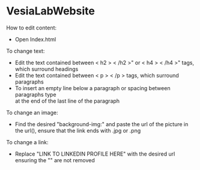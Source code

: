 # VesiaLabWebsite

How to edit content:
- Open Index.html

To change text:
- Edit the text contained between < h2 > < /h2 >" or < h4 > < /h4 >" tags, which surround headings
- Edit the text contained between < p > < /p > tags, which surround paragraphs
- To insert an empty line below a paragraph or spacing between paragraphs type <br> at the end of the last line of the paragraph

To change an image:
- Find the desired "background-img:" and paste the url of the picture in the url(), ensure that the link ends with .jpg or .png

To change a link:
- Replace "LINK TO LINKEDIN PROFILE HERE" with the desired url ensuring the "" are not removed




